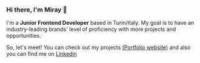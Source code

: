 ### Hi there, I'm Miray 👋

I'm a **Junior Frontend Developer** based in Turin/Italy. My goal is to have an industry-leading brands' level of proficiency with more projects and opportunities. <br/>


So, let's meet!
You can check out my projects [(Portfolio website)](https://nostalgic-hoover-70cb75.netlify.app/) and also you can find me on [Linkedin](https://www.linkedin.com/in/miray-buyukkaray/)


<!--
**miraybuy/miraybuy** is a ✨ _special_ ✨ repository because its `README.md` (this file) appears on your GitHub profile.



